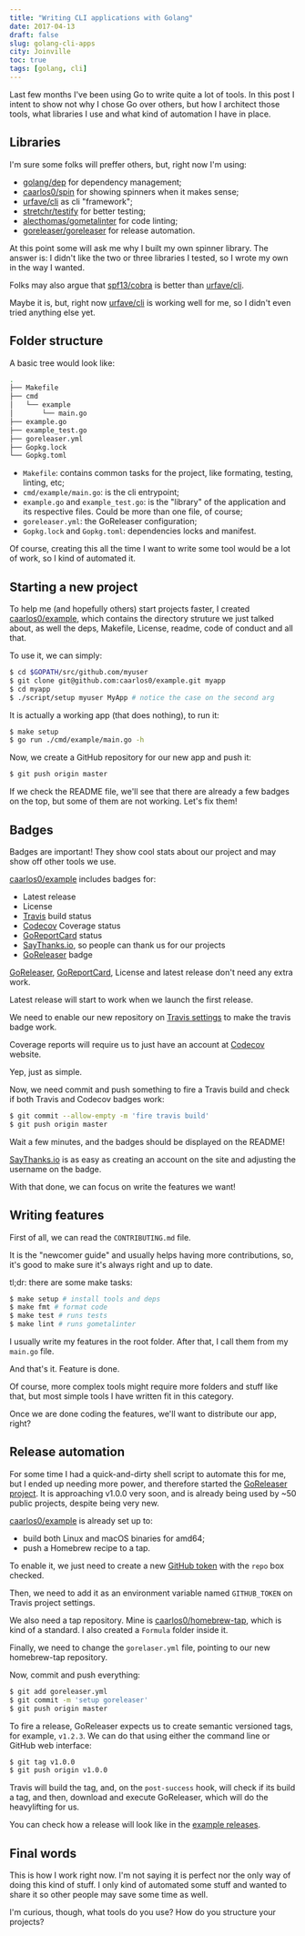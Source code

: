 ```yaml
---
title: "Writing CLI applications with Golang"
date: 2017-04-13
draft: false
slug: golang-cli-apps
city: Joinville
toc: true
tags: [golang, cli]
---
```


Last few months I've been using Go to write quite a lot of tools. In this post I intent to show not why I chose Go over others, but how I architect those tools, what libraries I use and what kind of automation I have in place.

## Libraries

I'm sure some folks will preffer others, but, right now I'm using:

- [golang/dep](https://github.com/golang/dep) for dependency management;
- [caarlos0/spin](https://github.com/caarlos0/spin) for showing spinners when it makes sense;
- [urfave/cli](https://github.com/urfave/cli) as cli "framework";
- [stretchr/testify](https://github.com/stretchr/testify) for better testing;
- [alecthomas/gometalinter](https://github.com/alecthomas/gometalinter) for code linting;
- [goreleaser/goreleaser](https://github.com/goreleaser/goreleaser) for release automation.

At this point some will ask me why I built my own spinner library. The answer is: I didn't like the two or three libraries I tested, so I wrote my own in the way I wanted.

Folks may also argue that [spf13/cobra](https://github.com/spf13/cobra) is better than [urfave/cli](https://github.com/urfave/cli). 

Maybe it is, but, right now [urfave/cli](https://github.com/urfave/cli) is working well for me, so I didn't even tried anything else yet.

## Folder structure

A basic tree would look like:

```sh
.
├── Makefile
├── cmd
│   └── example
│       └── main.go
├── example.go
├── example_test.go
├── goreleaser.yml
├── Gopkg.lock
└── Gopkg.toml
```
- `Makefile`: contains common tasks for the project, like formating, testing, linting, etc;
- `cmd/example/main.go`: is the cli entrypoint;
- `example.go` and `example_test.go`: is the "library" of the application and its respective files. Could be more than one file, of course;
- `goreleaser.yml`: the GoReleaser configuration;
- `Gopkg.lock` and `Gopkg.toml`: dependencies locks and manifest.

Of course, creating this all the time I want to write some tool would be a lot of work, so I kind of automated it.

## Starting a new project

To help me (and hopefully others) start projects faster, I created [caarlos0/example](https://github.com/caarlos0/example), which contains the directory struture we just talked about, as well the deps, Makefile, License, readme, code of conduct and all that.

To use it, we can simply:

```sh
$ cd $GOPATH/src/github.com/myuser
$ git clone git@github.com:caarlos0/example.git myapp
$ cd myapp
$ ./script/setup myuser MyApp # notice the case on the second arg
```

It is actually a working app (that does nothing), to run it:

```sh
$ make setup
$ go run ./cmd/example/main.go -h
```

Now, we create a GitHub repository for our new app and push it:

```sh
$ git push origin master
```

If we check the README file, we'll see that there are already a few badges on the top, but some of them are not working. Let's fix them!

## Badges

Badges are important! They show cool stats about our project and may show off other tools we use.

[caarlos0/example](https://github.com/caarlos0/example) includes badges for:

- Latest release
- License
- [Travis](http://travis-ci.org/) build status
- [Codecov](https://codecov.io/) Coverage status
- [GoReportCard](https://goreportcard.com/) status
- [SayThanks.io](https://saythanks.io/), so people can thank us for our projects
- [GoReleaser](https://github.com/goreleaser/goreleaser) badge

[GoReleaser](https://github.com/goreleaser/goreleaser), [GoReportCard](https://goreportcard.com/), License and latest release don't need any extra work. 

Latest release will start to work when we launch the first release.

We need to enable our new repository on [Travis settings](https://travis-ci.org/profile/) to make the travis badge work.

Coverage reports will require us to just have an account at [Codecov](https://codecov.io/) website. 

Yep, just as simple.

Now, we need commit and push something to fire a Travis build and check if both Travis and Codecov badges work:

```sh
$ git commit --allow-empty -m 'fire travis build'
$ git push origin master
```

Wait a few minutes, and the badges should be displayed on the README!

[SayThanks.io](https://saythanks.io/) is as easy as creating an account on the site and adjusting the username on the badge.

With that done, we can focus on write the features we want!

## Writing features

First of all, we can read the `CONTRIBUTING.md` file.

It is the "newcomer guide" and usually helps having more contributions, so, it's good to make sure it's always right and up to date.

tl;dr: there are some make tasks:

```sh
$ make setup # install tools and deps
$ make fmt # format code
$ make test # runs tests
$ make lint # runs gometalinter
```

I usually write my features in the root folder. After that, I call them from my `main.go` file.

And that's it. Feature is done.

Of course, more complex tools might require more folders and stuff like that, but most simple tools I have written fit in this category.

Once we are done coding the features, we'll want to distribute our app, right?

## Release automation

For some time I had a quick-and-dirty shell script to automate this for me, but I ended up needing more power, and therefore started the
[GoReleaser project](https://github.com/goreleaser/goreleaser). It is approaching v1.0.0 very soon, and is already being used by ~50 public projects, despite being very new.

[caarlos0/example](https://github.com/caarlos0/example) is already set up to:

- build both Linux and macOS binaries for amd64;
- push a Homebrew recipe to a tap.

To enable it, we just need to create a new [GitHub token](https://github.com/settings/tokens/new) with the `repo` box checked.

Then, we need to add it as an environment variable named `GITHUB_TOKEN` on Travis project settings.

We also need a tap repository. Mine is [caarlos0/homebrew-tap](https://github.com/caarlos0/homebrew-tap), which is kind of a standard. I also created a `Formula` folder inside it.

Finally, we need to change the `gorelaser.yml` file, pointing to our new homebrew-tap repository.

Now, commit and push everything:

```sh
$ git add goreleaser.yml
$ git commit -m 'setup goreleaser'
$ git push origin master
```

To fire a release, GoReleaser expects us to create semantic versioned tags, for example, `v1.2.3`. We can do that using either the command line or GitHub web interface:

```sh
$ git tag v1.0.0
$ git push origin v1.0.0
```

Travis will build the tag, and, on the `post-success` hook, will check if its build a tag, and then, download and execute GoReleaser, which will do the heavylifting for us.

You can check how a release will look like in the [example releases](https://github.com/caarlos0/example/releases).

## Final words

This is how I work right now. I'm not saying it is perfect nor the only way of doing this kind of stuff. I only kind of automated some stuff and wanted to share it so other people may save some time as well.

I'm curious, though, what tools do you use? How do you structure your projects?
